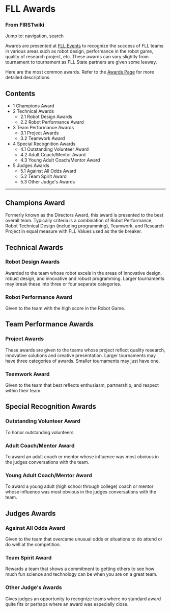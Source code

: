 

# FLL Awards

### From FIRSTwiki

Jump to: navigation, search

Awards are presented at [FLL Events](/index.php/Category:FLL_Events
"Category:FLL Events" ) to recognize the success of FLL teams in various areas
such as robot design, performance in the robot game, quality of research
project, etc. These awards can vary slightly from tournament to tournament as
FLL State partners are given some leeway.

Here are the most common awards. Refer to the [Awards
Page](http://usfirst.org/roboticsprograms/fll/content.aspx?id=770
"http://usfirst.org/roboticsprograms/fll/content.aspx?id=770" ) for more
detailed descriptions.

## Contents

  * 1 Champions Award
  * 2 Technical Awards
    * 2.1 Robot Design Awards
    * 2.2 Robot Performance Award
  * 3 Team Performance Awards
    * 3.1 Project Awards
    * 3.2 Teamwork Award
  * 4 Special Recognition Awards
    * 4.1 Outstanding Volunteer Award
    * 4.2 Adult Coach/Mentor Award
    * 4.3 Young Adult Coach/Mentor Award
  * 5 Judges Awards
    * 5.1 Against All Odds Award
    * 5.2 Team Spirit Award
    * 5.3 Other Judge's Awards  
---  
  

## Champions Award

Formerly known as the Directors Award, this award is presented to the best
overall team. Typically criteria is a combination of Robot Performance, Robot
Technical Design (including programming), Teamwork, and Research Project in
equal measure with FLL Values used as the tie breaker.


## Technical Awards


### Robot Design Awards

Awarded to the team whose robot excels in the areas of innovative design,
robust design, and innovative and robust programming. Larger tournaments may
break these into three or four separate categories.


### Robot Performance Award

Given to the team with the high score in the Robot Game.


## Team Performance Awards


### Project Awards

These awards are given to the teams whose project reflect quality research,
innovative solutions and creative presentation. Larger tournaments may have
three categories of awards. Smaller tournaments may just have one.


### Teamwork Award

Given to the team that best reflects enthusiasm, partnership, and respect
within their team.


## Special Recognition Awards


### Outstanding Volunteer Award

To honor outstanding volunteers


### Adult Coach/Mentor Award

To award an adult coach or mentor whose influence was most obvious in the
judges conversations with the team.


### Young Adult Coach/Mentor Award

To award a young adult (high school through college) coach or mentor whose
influence was most obvious in the judges conversations with the team.


## Judges Awards


### Against All Odds Award

Given to the team that overcame unusual odds or situations to do attend or do
well at the competition.


### Team Spirit Award

Rewards a team that shows a commitment to getting others to see how much fun
science and technology can be when you are on a great team.


### Other Judge's Awards

Gives judges an opportunity to recognize teams where no standard award quite
fits or perhaps where an award was especially close.

